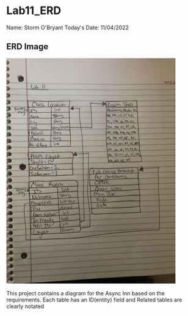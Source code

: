 # Lab11_ERD

Name: Storm O'Bryant
Today's Date: 11/04/2022

## ERD Image

![ERD Image](lab11.jpg)

This project contains a diagram for the Async Inn based on the requirements. Each table has an ID(entity) field and Related tables are clearly notated
